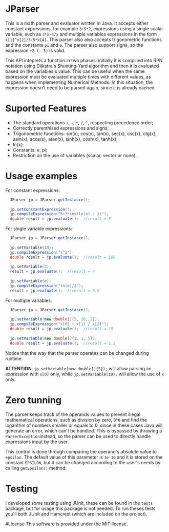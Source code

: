 # JParser

This is a math parser and evaluator written in Java. It accepts either constant expressions, for example `3+5*2`, expressions using a single scalar variable, such as `3*x-4/x` and multiple variables expressions in the form `x[1]^x[2]/3-5*x[4]`. This parser also also accepts trigonometric functions and the constants `pi` and `e`. The parser also support signs, so the expression `+2-(--5)` is valid.

This API inteprets a function in two phases: initially it is compilled into RPN notation using Dijkstra's Shunting-Yard algorithm and then it is evaluated based on the variables's value. This can be useful when the same expression must be evaluated multiple times with different values, as happens when implementing Numerical Methods. In this situation, the expression doesn't need to be parsed again, since it is already cached.

# Suported Features
* The standard operations `+`, `-`, `*`, `/`, `^`, respecting precedence order;
* Correctly parenthised expressions and signs;
* Trigonometric functions: sin(x), cos(x), tan(x), sec(x), csc(x), ctg(x), asin(x), acos(x), atan(x), sinh(x), cosh(x), tanh(x);
* ln(x);
* Constants: e, pi;
* Restriction on the use of variables (scalar, vector or none).

# Usage examples

For constant expressions:
```java
  JParser jp = JParser.getInstance();
  
  jp.setConstantExpression();
  jp.compileExpression("5+3*cos(ln(e) - 1)");
  double result = jp.evaluate();  //result = 8
```

For single variable expressions:
```java
  JParser jp = JParser.getInstance();
  
  jp.setVariable(10);
  jp.compileExpression("x^2");
  double result = jp.evaluate();  //result = 100
  
  jp.setVariable(2);
  result = jp.evaluate();  //result = 4
  
  jp.setVariable(e);
  jp.compileExpression("ln(e)/2");
  result = jp.evaluate();  //result = 0.5
```

For multiple variables:
```java
  JParser jp = JParser.getInstance();
  
  jp.setVariable(new double[]{5, 10, 2});
  jp.compileExpression("x[0] + x[1] / x[2]");
  double result = jp.evaluate();  //result = 15
  
  jp.setVariable(new double[]{1, 1, 5});
  double result = jp.evaluate();  //result = 1.2
```

Notice that the way that the parser operates can be changed during runtime.

__ATTENTION__: `jp.setVariable(new double[]{5});` will allow parsing an expression with `x[0]` only, while `jp.setVariable(10);` will allow the use of `x` only.

# Zero tunning
The parser keeps track of the operands values to prevent illegal mathematical operations, such as division by zero, `0^0` and find the logarithm of numbers smaller or equals to 0, since in these cases Java will generate an error, which can't be handled. This is bypassed by throwing a `ParserException`instead, so the parser can be used to directly handle expressions input by the user.

This control is done through comparing the operand's absolute value to `epsilon`. The default value of this parameter is `1e-10` and it is stored on the constant `EPSILON`, but it can be changed according to the user's needs by calling `getEpsilon()` method.

# Testing
I developed some testing using JUnit, these can be found in the `tests` package, but for usage this package is not needed. To run theses tests you'll both JUnit and Hamcrest (which are included on the project).

#License
This software is provided under the MIT license.
